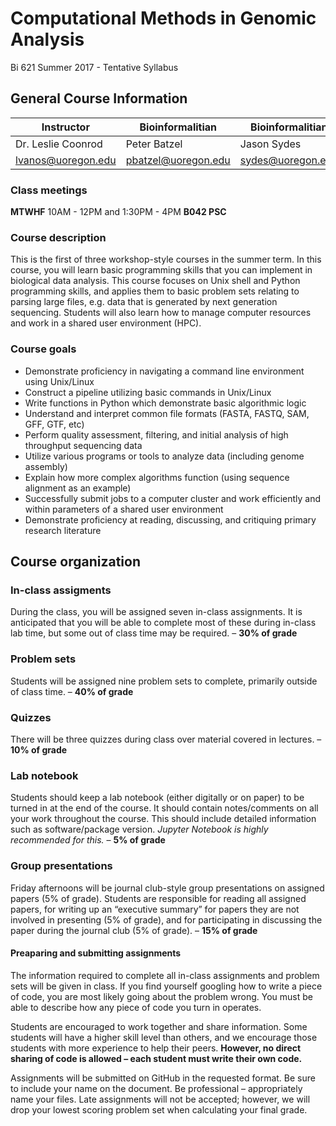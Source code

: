 # Computational Methods in Genomic Analysis
Bi 621 Summer 2017 - Tentative Syllabus

## General Course Information
Instructor | Bioinformalitian | Bioinformalitian 
---|---|---
Dr. Leslie Coonrod | Peter Batzel | Jason Sydes
lvanos@uoregon.edu | pbatzel@uoregon.edu | sydes@uoregon.edu

### Class meetings
**MTWHF** 10AM - 12PM and 1:30PM - 4PM **B042 PSC**

### Course description
This is the first of three workshop-style courses in the summer term. In this course, you will learn basic programming skills that you can implement in biological data analysis. This course focuses on Unix shell and Python programming skills, and applies them to basic problem sets relating to parsing large files, e.g. data that is generated by next generation sequencing. Students will also learn how to manage computer resources and work in a shared user environment (HPC).

### Course goals
* Demonstrate proficiency in navigating a command line environment using Unix/Linux
* Construct a pipeline utilizing basic commands in Unix/Linux
* Write functions in Python which demonstrate basic algorithmic logic
* Understand and interpret common file formats (FASTA, FASTQ, SAM, GFF, GTF, etc)
* Perform quality assessment, filtering, and initial analysis of high throughput sequencing data
* Utilize various programs or tools to analyze data (including genome assembly)
* Explain how more complex algorithms function (using sequence alignment as an example)
* Successfully submit jobs to a computer cluster and work efficiently and within parameters of a shared user environment
* Demonstrate proficiency at reading, discussing, and critiquing primary research literature

## Course organization
### In-class assigments
During the class, you will be assigned seven in-class assignments. It is anticipated that you will be able to complete most of these during in-class lab time, but some out of class time may be required. – **30% of grade**

### Problem sets
Students will be assigned nine problem sets to complete, primarily outside of class time. – **40% of grade**

### Quizzes
There will be three quizzes during class over material covered in lectures. – **10% of grade**

### Lab notebook
Students should keep a lab notebook (either digitally or on paper) to be turned in at the end of the course. It should contain notes/comments on all your work throughout the course. This should include detailed information such as software/package version. *Jupyter Notebook is highly recommended for this.* – **5% of grade**

### Group presentations
Friday afternoons will be journal club-style group presentations on assigned papers (5% of grade). Students are responsible for reading all assigned papers, for writing up an “executive summary” for papers they are not involved in presenting (5% of grade), and for participating in discussing the paper during the journal club (5% of grade). – **15% of grade**

#### Preaparing and submitting assignments
The information required to complete all in-class assignments and problem sets will be given in class. If you find yourself googling how to write a piece of code, you are most likely going about the problem wrong. You must be able to describe how any piece of code you turn in operates.

Students are encouraged to work together and share information. Some students will have a higher skill level than others, and we encourage those students with more experience to help their peers. **However, no direct sharing of code is allowed – each student must write their own code.**

Assignments will be submitted on GitHub in the requested format. Be sure to include your name on the document. Be professional – appropriately name your files. Late assignments will not be accepted; however, we will drop your lowest scoring problem set when calculating your final grade.
